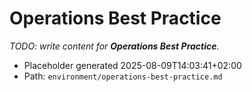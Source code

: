 # Operations Best Practice

_TODO: write content for **Operations Best Practice**._

- Placeholder generated 2025-08-09T14:03:41+02:00
- Path: `environment/operations-best-practice.md`
